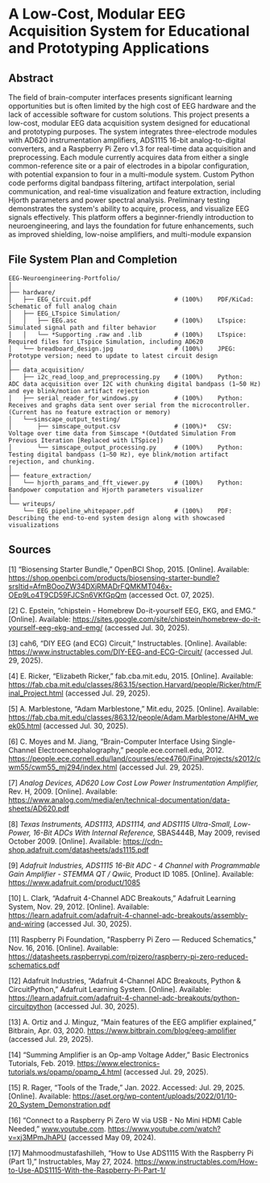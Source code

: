 # A Low-Cost, Modular EEG Acquisition System for Educational and Prototyping Applications

## Abstract
The field of brain-computer interfaces presents significant learning opportunities but is often limited by the high cost of EEG hardware and the lack of accessible software for custom solutions. This project presents a low-cost, modular EEG data acquisition system designed for educational and prototyping purposes. The system integrates three-electrode modules with AD620 instrumentation amplifiers, ADS1115 
16-bit analog-to-digital converters, and a Raspberry Pi Zero v1.3 for real-time data acquisition and preprocessing. Each module currently acquires data from either a single common-reference site or a pair of electrodes in a bipolar configuration, with potential expansion to four in a multi-module system. Custom Python code performs digital bandpass filtering, artifact interpolation, serial communication, and real-time visualization and feature extraction, including Hjorth parameters and power spectral analysis. Preliminary testing demonstrates the system's ability to acquire, process, and visualize EEG signals effectively. This platform offers a beginner-friendly introduction to neuroengineering, and lays the foundation for future enhancements, such as improved shielding, low-noise amplifiers, and multi-module expansion

## File System Plan and Completion
```plaintext
EEG-Neuroengineering-Portfolio/
│
├── hardware/
│   ├── EEG_Circuit.pdf                       # (100%)    PDF/KiCad:  Schematic of full analog chain
│   ├── EEG_LTspice Simulation/
│   │	├── EEG.asc                           # (100%)    LTspice:    Simulated signal path and filter behavior
│   │	└── *Supporting .raw and .lib         # (100%)    LTspice:    Required files for LTspice Simulation, including AD620
│   └── breadboard_design.jpg                 # (100%)    JPEG:       Prototype version; need to update to latest circuit design
│
├── data_acquisition/
│   ├── i2c_read_loop_and_preprocessing.py    # (100%)    Python:     ADC data acquisition over I2C with chunking digital bandpass (1–50 Hz) and eye blink/motion artifact rejection
│   ├── serial_reader_for_windows.py          # (100%)    Python:     Receives and graphs data sent over serial from the microcontroller. (Current has no feature extraction or memory)
│   └──simscape_output_testing/
│   	├── simscape_output.csv               # (100%)*   CSV:        Voltage over time data from Simscape *(Outdated Simulation From Previous Iteration [Replaced with LTSpice])
│   	└── simscape_output_processing.py     # (100%)    Python:     Testing digital bandpass (1–50 Hz), eye blink/motion artifact rejection, and chunking.
│
├── feature_extraction/
│   └── hjorth_params_and_fft_viewer.py       # (100%)    Python:     Bandpower computation and Hjorth parameters visualizer
│
└── writeups/
    └── EEG_pipeline_whitepaper.pdf           # (100%)    PDF:        Describing the end-to-end system design along with showcased visualizations
```
## Sources
[1] “Biosensing Starter Bundle,” OpenBCI Shop, 2015. [Online]. Available: https://shop.openbci.com/products/biosensing-starter-bundle?srsltid=AfmBOooZW34DXjRMADrFQMKMT046x-OEp9Lo4T9CD59FJCSn6VKfGpQm (accessed Oct. 07, 2025).

[2] C. Epstein, “chipstein - Homebrew Do-it-yourself EEG, EKG, and EMG.” [Online]. Available: https://sites.google.com/site/chipstein/homebrew-do-it-yourself-eeg-ekg-and-emg/ (accessed Jul. 30, 2025).

[3] cah6, “DIY EEG (and ECG) Circuit,” Instructables. [Online]. Available: https://www.instructables.com/DIY-EEG-and-ECG-Circuit/ (accessed Jul. 29, 2025).

[4] E. Ricker, “Elizabeth Ricker,” fab.cba.mit.edu, 2015. [Online]. Available: https://fab.cba.mit.edu/classes/863.15/section.Harvard/people/Ricker/htm/Final_Project.html (accessed Jul. 29, 2025).

[5] A. Marblestone, “Adam Marblestone,” Mit.edu, 2025. [Online]. Available: https://fab.cba.mit.edu/classes/863.12/people/Adam.Marblestone/AHM_week05.html (accessed Jul. 30, 2025).

[6] C. Moyes and M. Jiang, “Brain-Computer Interface Using Single-Channel Electroencephalography,” people.ece.cornell.edu, 2012. https://people.ece.cornell.edu/land/courses/ece4760/FinalProjects/s2012/cwm55/cwm55_mj294/index.html (accessed Jul. 29, 2025).

[7] *Analog Devices, AD620 Low Cost Low Power Instrumentation Amplifier,* Rev. H, 2009. [Online]. Available: https://www.analog.com/media/en/technical-documentation/data-sheets/AD620.pdf

[8] *Texas Instruments, ADS1113, ADS1114, and ADS1115 Ultra-Small, Low-Power, 16-Bit ADCs With Internal Reference,* SBAS444B, May 2009, revised October 2009. [Online]. Available: https://cdn-shop.adafruit.com/datasheets/ads1115.pdf

[9] *Adafruit Industries, ADS1115 16-Bit ADC - 4 Channel with Programmable Gain Amplifier - STEMMA QT / Qwiic,* Product ID 1085. [Online]. Available: https://www.adafruit.com/product/1085

[10] L. Clark, “Adafruit 4-Channel ADC Breakouts,” Adafruit Learning System, Nov. 29, 2012. [Online]. Available: https://learn.adafruit.com/adafruit-4-channel-adc-breakouts/assembly-and-wiring (accessed Jul. 30, 2025).

[11] Raspberry Pi Foundation, "Raspberry Pi Zero — Reduced Schematics," Nov. 16, 2016. [Online]. Available: https://datasheets.raspberrypi.com/rpizero/raspberry-pi-zero-reduced-schematics.pdf

[12] Adafruit Industries, “Adafruit 4-Channel ADC Breakouts, Python & CircuitPython,” Adafruit Learning System. [Online]. Available: https://learn.adafruit.com/adafruit-4-channel-adc-breakouts/python-circuitpython (accessed Jul. 30, 2025).

[13] A. Ortiz and J. Minguz, “Main features of the EEG amplifier explained,” Bitbrain, Apr. 03, 2020. https://www.bitbrain.com/blog/eeg-amplifier (accessed Jul. 29, 2025).

[14] “Summing Amplifier is an Op-amp Voltage Adder,” Basic Electronics Tutorials, Feb. 2019. https://www.electronics-tutorials.ws/opamp/opamp_4.html (accessed Jul. 29, 2025).

[15] R. Rager, “Tools of the Trade,” Jan. 2022. Accessed: Jul. 29, 2025. [Online]. Available: https://aset.org/wp-content/uploads/2022/01/10-20_System_Demonstration.pdf

[16] “Connect to a Raspberry Pi Zero W via USB - No Mini HDMI Cable Needed,” www.youtube.com. https://www.youtube.com/watch?v=xj3MPmJhAPU (accessed May 09, 2024).

[17] Mahmoodmustafashilleh, “How to Use ADS1115 With the Raspberry Pi (Part 1),” Instructables, May 27, 2024. https://www.instructables.com/How-to-Use-ADS1115-With-the-Raspberry-Pi-Part-1/
‌
‌
